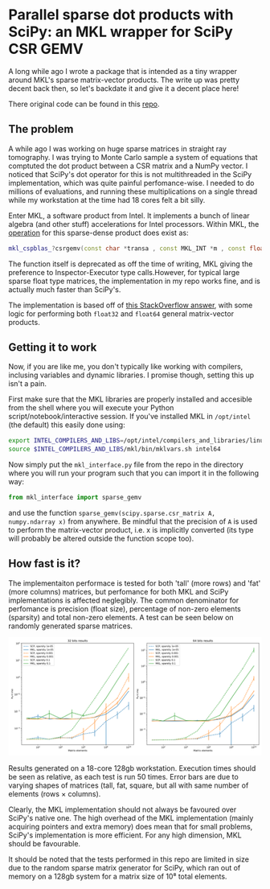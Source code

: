# Parallel sparse dot products with SciPy: an MKL wrapper for SciPy CSR GEMV

A long while ago I wrote a package that is intended as a tiny wrapper around MKL's sparse matrix-vector products. The write up was pretty decent back then, so let's backdate it and give it a decent place here!

There original code can be found in this [repo](https://github.com/larsgeb/scipy_mkl_gemv).

## The problem

A while ago I was working on huge sparse matrices in straight ray tomography. I was trying to Monte Carlo sample a system of equations that comptuted the dot product between a CSR matrix and a NumPy vector. I noticed that SciPy's dot operator for this is not multithreaded in the SciPy implementation, which was quite painful perfomance-wise. I needed to do millions of evaluations, and running these multiplications on a single thread while my workstation at the time had 18 cores felt a bit silly.

Enter MKL, a software product from Intel. It implements a bunch of linear algebra (and other stuff) accelerations for Intel processors. Within MKL, the [operation](https://www.intel.com/content/www/us/en/develop/documentation/onemkl-developer-reference-c/top/blas-and-sparse-blas-routines/sparse-blas-level-2-and-level-3-routines/sparse-blas-level-2-and-level-3-routines-1/mkl-cspblas-csrgemv.html) for this sparse-dense product does exist as: 
```cpp
mkl_cspblas_?csrgemv(const char *transa , const MKL_INT *m , const float *a , const MKL_INT *ia , const MKL_INT *ja , const float *x , float *y );
```
The function itself is deprecated as off the time of writing, MKL giving the preference to Inspector-Executor type calls.However, for typical large sparse float type matrices, the implementation in my repo works fine, and is actually much faster than SciPy's. 

The implementation is based off of [this StackOverflow answer](https://stackoverflow.com/a/23294826/6848887), with some logic for performing both `float32` and `float64` general matrix-vector products.

## Getting it to work

Now, if you are like me, you don't typically like working with compilers, inclusing variables and dynamic libraries. I promise though, setting this up isn't a pain.

First make sure that the MKL libraries are properly installed and accesible from the shell where you will execute your Python script/notebook/interactive session. If you've installed MKL in `/opt/intel` (the default) this easily done using:

```bash
export INTEL_COMPILERS_AND_LIBS=/opt/intel/compilers_and_libraries/linux
source $INTEL_COMPILERS_AND_LIBS/mkl/bin/mklvars.sh intel64
```

Now simply put the `mkl_interface.py` file from the repo in the directory where you will run your program such that you can import it in the following way:

```python
from mkl_interface import sparse_gemv
```

and use the function `sparse_gemv(scipy.sparse.csr_matrix A, numpy.ndarray x)` from anywhere. Be mindful that the precision of `A` is used to perform the matrix-vector product, i.e. x is implicitly converted (its type will probably be altered outside the function scope too).

## How fast is it?

The implementaiton performace is tested for both 'tall' (more rows) and 'fat' (more columns) matrices, but perfomance for both MKL and SciPy implementations is affected neglegibly. The common denominator for perfomance is precision (float size), percentage of non-zero elements (sparsity) and total non-zero elements. A test can be seen below on randomly generated sparse matrices. 

![here](/assets/2022-04-01-mkl-scipy-results.svg)

Results generated on a 18-core 128gb workstation. Execution times should be seen as relative, as each test is run 50 times. Error bars are due to varying shapes of matrices (tall, fat, square, but all with same number of elements (rows × columns).

Clearly, the MKL implementation should not always be favoured over SciPy's native one. The high overhead of the MKL implementation (mainly acquiring pointers and extra memory) does mean that for small problems, SciPy's implementation is more efficient. For any high dimension, MKL should be favourable.

It should be noted that the tests performed in this repo are limited in size due to the random sparse matrix generator for SciPy, which ran out of memory on a 128gb system for a matrix size of 10⁸ total elements.
